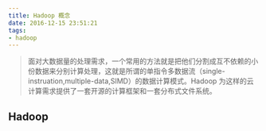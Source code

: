 ```yaml
---
title: Hadoop 概念
date: 2016-12-15 23:51:21
tags:
- hadoop
---
```


> 面对大数据量的处理需求，一个常用的方法就是把他们分割成互不依赖的小份数据来分别计算处理，这就是所谓的单指令多数据流（single-instruation,multiple-data,SIMD）的数据计算模式。Hadoop 为这样的云计算需求提供了一套开源的计算框架和一套分布式文件系统。

## Hadoop

